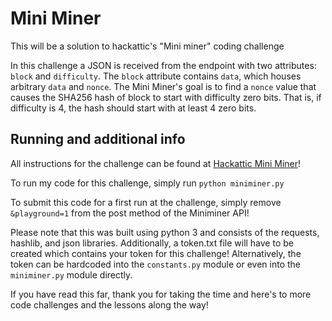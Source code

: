 # Mini Miner

This will be a solution to hackattic's "Mini miner" coding challenge

In this challenge a JSON is received from the endpoint with two attributes: `block` and `difficulty`. 
The `block` attribute contains `data`, which houses arbitrary `data` and `nonce`. 
The Mini Miner's goal is to find a `nonce` value that causes the SHA256 hash of block to start with difficulty zero bits. 
That is, if difficulty is 4, the hash should start with at least 4 zero bits.

## Running and additional info

All instructions for the challenge can be found at [Hackattic Mini Miner](https://hackattic.com/challenges/mini_miner)!

To run my code for this challenge, simply run `python miniminer.py`

To submit this code for a first run at the challenge, simply remove `&playground=1` from the post method of the Miniminer API!

Please note that this was built using python 3 and consists of the requests, hashlib, and json libraries. Additionally, a token.txt file will have to be created which contains your token for this challenge!
Alternatively, the token can be hardcoded into the `constants.py` module or even into the `miniminer.py` module directly.

If you have read this far, thank you for taking the time and here's to more code challenges and the lessons along the way!
